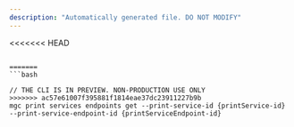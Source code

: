 ```yaml
---
description: "Automatically generated file. DO NOT MODIFY"
---
```


<<<<<<< HEAD
```cli

=======
```bash

// THE CLI IS IN PREVIEW. NON-PRODUCTION USE ONLY
>>>>>>> ac57e61007f395881f1814eae37dc23911227b9b
mgc print services endpoints get --print-service-id {printService-id} --print-service-endpoint-id {printServiceEndpoint-id}

```